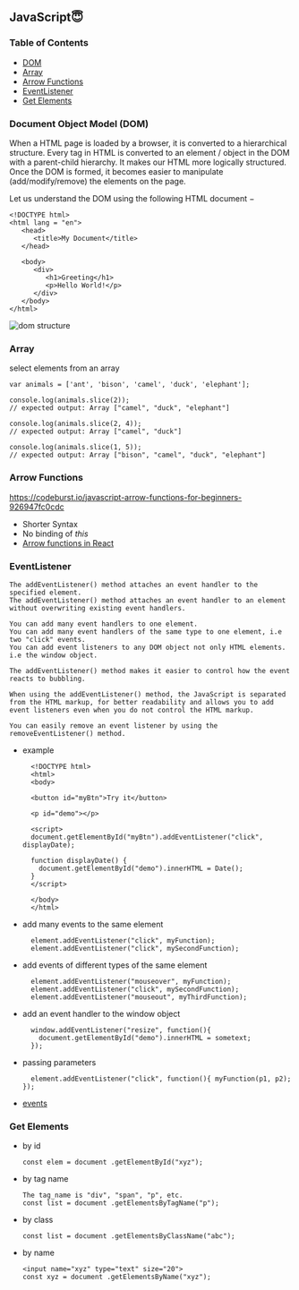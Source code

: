 ## JavaScript:innocent:

### Table of Contents
- [DOM](#document-object-model-dom)
- [Array](#array)
- [Arrow Functions](#arrow-functions)
- [EventListener](#eventlistener)
- [Get Elements](#get-elements)

### Document Object Model (DOM)
When a HTML page is loaded by a browser, it is converted to a hierarchical structure. Every tag in HTML is converted to an element / object in the DOM with a parent-child hierarchy. It makes our HTML more logically structured. Once the DOM is formed, it becomes easier to manipulate (add/modify/remove) the elements on the page.

Let us understand the DOM using the following HTML document −

    <!DOCTYPE html>
    <html lang = "en">
       <head>
          <title>My Document</title>
       </head>

       <body>
          <div>
             <h1>Greeting</h1>
             <p>Hello World!</p>
          </div>
       </body>
    </html>
    
![dom structure](https://www.tutorialspoint.com/d3js/images/document_object_model.jpg)   


### Array
select elements from an array

    var animals = ['ant', 'bison', 'camel', 'duck', 'elephant'];

    console.log(animals.slice(2));
    // expected output: Array ["camel", "duck", "elephant"]

    console.log(animals.slice(2, 4));
    // expected output: Array ["camel", "duck"]

    console.log(animals.slice(1, 5));
    // expected output: Array ["bison", "camel", "duck", "elephant"]


### Arrow Functions
https://codeburst.io/javascript-arrow-functions-for-beginners-926947fc0cdc
- Shorter Syntax
- No binding of *this*
- [Arrow functions in React](https://medium.com/@oleg008/arrow-functions-in-react-f782d11460b4)

### EventListener
    The addEventListener() method attaches an event handler to the specified element.
    The addEventListener() method attaches an event handler to an element without overwriting existing event handlers.

    You can add many event handlers to one element.
    You can add many event handlers of the same type to one element, i.e two "click" events.
    You can add event listeners to any DOM object not only HTML elements. i.e the window object.

    The addEventListener() method makes it easier to control how the event reacts to bubbling.

    When using the addEventListener() method, the JavaScript is separated from the HTML markup, for better readability and allows you to add event listeners even when you do not control the HTML markup.

    You can easily remove an event listener by using the removeEventListener() method.
    
- example

        <!DOCTYPE html>
        <html>
        <body>

        <button id="myBtn">Try it</button>

        <p id="demo"></p>

        <script>
        document.getElementById("myBtn").addEventListener("click", displayDate);

        function displayDate() {
          document.getElementById("demo").innerHTML = Date();
        }
        </script>

        </body>
        </html> 
- add many events to the same element

        element.addEventListener("click", myFunction);
        element.addEventListener("click", mySecondFunction);
- add events of different types of the same element

        element.addEventListener("mouseover", myFunction);
        element.addEventListener("click", mySecondFunction);
        element.addEventListener("mouseout", myThirdFunction);
- add an event handler to the window object

        window.addEventListener("resize", function(){
          document.getElementById("demo").innerHTML = sometext;
        });
- passing parameters

        element.addEventListener("click", function(){ myFunction(p1, p2); });
- [events](https://developer.mozilla.org/en-US/docs/Web/Events)

### Get Elements
- by id

      const elem = document .getElementById("xyz");
- by tag name
        
      The tag_name is "div", "span", "p", etc.  
      const list = document .getElementsByTagName("p");
- by class

      const list = document .getElementsByClassName("abc");
- by name

      <input name="xyz" type="text" size="20">
      const xyz = document .getElementsByName("xyz");

